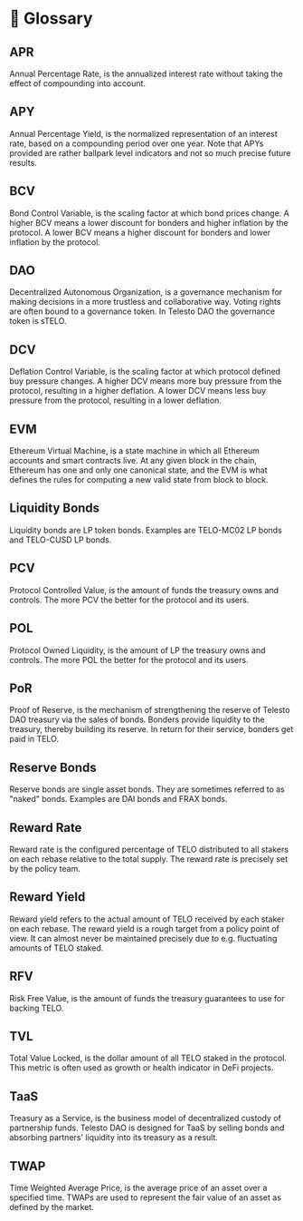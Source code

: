 # 📑 Glossary

## APR

Annual Percentage Rate, is the annualized interest rate without taking the effect of compounding into account.

## APY

Annual Percentage Yield, is the normalized representation of an interest rate, based on a compounding period over one year. Note that APYs provided are rather ballpark level indicators and not so much precise future results.

## BCV

Bond Control Variable, is the scaling factor at which bond prices change. A higher BCV means a lower discount for bonders and higher inflation by the protocol. A lower BCV means a higher discount for bonders and lower inflation by the protocol.

## DAO

Decentralized Autonomous Organization, is a governance mechanism for making decisions in a more trustless and collaborative way. Voting rights are often bound to a governance token. In Telesto DAO the governance token is sTELO.

## DCV

Deflation Control Variable, is the scaling factor at which protocol defined buy pressure changes. A higher DCV means more buy pressure from the protocol, resulting in a higher deflation. A lower DCV means less buy pressure from the protocol, resulting in a lower deflation.

## EVM

Ethereum Virtual Machine, is a state machine in which all Ethereum accounts and smart contracts live. At any given block in the chain, Ethereum has one and only one canonical state, and the EVM is what defines the rules for computing a new valid state from block to block.

## Liquidity Bonds

Liquidity bonds are LP token bonds. Examples are TELO-MC02 LP bonds and TELO-CUSD LP bonds.

## PCV

Protocol Controlled Value, is the amount of funds the treasury owns and controls. The more PCV the better for the protocol and its users.

## POL

Protocol Owned Liquidity, is the amount of LP the treasury owns and controls. The more POL the better for the protocol and its users.

## PoR

Proof of Reserve, is the mechanism of strengthening the reserve of Telesto DAO treasury via the sales of bonds. Bonders provide liquidity to the treasury, thereby building its reserve. In return for their service, bonders get paid in TELO.

## Reserve Bonds

Reserve bonds are single asset bonds. They are sometimes referred to as "naked" bonds. Examples are DAI bonds and FRAX bonds.

## Reward Rate

Reward rate is the configured percentage of TELO distributed to all stakers on each rebase relative to the total supply. The reward rate is precisely set by the policy team.

## Reward Yield

Reward yield refers to the actual amount of TELO received by each staker on each rebase. The reward yield is a rough target from a policy point of view. It can almost never be maintained precisely due to e.g. fluctuating amounts of TELO staked.

## RFV

Risk Free Value, is the amount of funds the treasury guarantees to use for backing TELO.

## TVL

Total Value Locked, is the dollar amount of all TELO staked in the protocol. This metric is often used as growth or health indicator in DeFi projects.

## TaaS

Treasury as a Service, is the business model of decentralized custody of partnership funds. Telesto DAO is designed for TaaS by selling bonds and absorbing partners' liquidity into its treasury as a result.

## TWAP

Time Weighted Average Price, is the average price of an asset over a specified time. TWAPs are used to represent the fair value of an asset as defined by the market.
